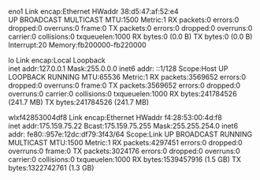 eno1      Link encap:Ethernet  HWaddr 38:d5:47:af:52:e4  
          UP BROADCAST MULTICAST  MTU:1500  Metric:1
          RX packets:0 errors:0 dropped:0 overruns:0 frame:0
          TX packets:0 errors:0 dropped:0 overruns:0 carrier:0
          collisions:0 txqueuelen:1000 
          RX bytes:0 (0.0 B)  TX bytes:0 (0.0 B)
          Interrupt:20 Memory:fb200000-fb220000 

lo        Link encap:Local Loopback  
          inet addr:127.0.0.1  Mask:255.0.0.0
          inet6 addr: ::1/128 Scope:Host
          UP LOOPBACK RUNNING  MTU:65536  Metric:1
          RX packets:3569652 errors:0 dropped:0 overruns:0 frame:0
          TX packets:3569652 errors:0 dropped:0 overruns:0 carrier:0
          collisions:0 txqueuelen:1000 
          RX bytes:241784526 (241.7 MB)  TX bytes:241784526 (241.7 MB)

wlxf42853004df8 Link encap:Ethernet  HWaddr f4:28:53:00:4d:f8  
          inet addr:175.159.75.22  Bcast:175.159.75.255  Mask:255.255.254.0
          inet6 addr: fe80::957e:12dc:df79:3f43/64 Scope:Link
          UP BROADCAST RUNNING MULTICAST  MTU:1500  Metric:1
          RX packets:4297451 errors:0 dropped:0 overruns:0 frame:0
          TX packets:3024176 errors:0 dropped:0 overruns:0 carrier:0
          collisions:0 txqueuelen:1000 
          RX bytes:1539457916 (1.5 GB)  TX bytes:1322742761 (1.3 GB)

